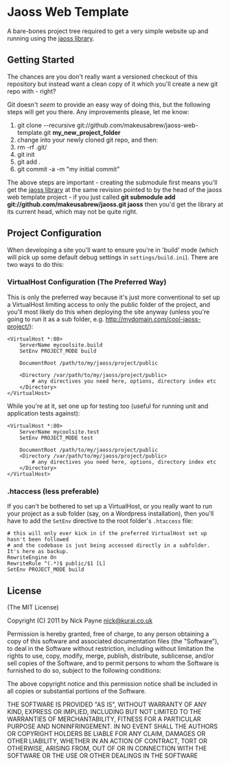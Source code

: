 # Jaoss Web Template

A bare-bones project tree required to get a very simple website up and running
using the [jaoss library](http://github.com/makeusabrew/jaoss).

## Getting Started

The chances are you don't really want a versioned checkout of this repository
but instead want a clean copy of it which you'll create a new git repo with -
right?

Git doesn't *seem* to provide an easy way of doing this, but the following
steps will get you there. Any improvements please, let me know:

1. git clone --recursive git://github.com/makeusabrew/jaoss-web-template.git **my_new_project_folder**
2. change into your newly cloned git repo, and then:
3. rm -rf .git/
3. git init
4. git add .
5. git commit -a -m "my initial commit"

The above steps are important - creating the submodule first means you'll get
the [jaoss library](http://github.com/makeusabrew/jaoss) at the same revision
pointed to by the head of the jaoss web template project - if you just called
**git submodule add git://github.com/makeusabrew/jaoss.git jaoss** then you'd
get the library at its current head, which may not be quite right.

## Project Configuration

When developing a site you'll want to ensure you're in 'build' mode (which will
pick up some default debug settings in `settings/build.ini`). There are two ways
to do this:

### VirtualHost Configuration (The Preferred Way)

This is only the preferred way because it's just more conventional to set up
a VirtualHost limiting access to only the public folder of the project, and
you'll most likely do this when deploying the site anyway (unless you're going
to run it as a sub folder, e.g. http://mydomain.com/cool-jaoss-project/):

    <VirtualHost *:80>
        ServerName mycoolsite.build
        SetEnv PROJECT_MODE build

        DocumentRoot /path/to/my/jaoss/project/public

        <Directory /var/path/to/my/jaoss/project/public>
            # any directives you need here, options, directory index etc
        </Directory>
    </VirtualHost>

While you're at it, set one up for testing too (useful for running unit and
application tests against):

    <VirtualHost *:80>
        ServerName mycoolsite.test
        SetEnv PROJECT_MODE test

        DocumentRoot /path/to/my/jaoss/project/public
        <Directory /var/path/to/my/jaoss/project/public>
            # any directives you need here, options, directory index etc
        </Directory>
    </VirtualHost>

### .htaccess (less preferable)

If you can't be bothered to set up a VirtualHost, or you really want to
run your project as a sub folder (say, on a Wordpress installation), then
you'll have to add the `SetEnv` directive to the root folder's `.htaccess`
file:

    # this will only ever kick in if the preferred VirtualHost set up hasn't been followed
    # and the codebase is just being accessed directly in a subfolder. It's here as backup.
    RewriteEngine On
    RewriteRule ^(.*)$ public/$1 [L]
    SetEnv PROJECT_MODE build

## License

(The MIT License)

Copyright (C) 2011 by Nick Payne <nick@kurai.co.uk> 

Permission is hereby granted, free of charge, to any person obtaining a copy
of this software and associated documentation files (the "Software"), to deal
in the Software without restriction, including without limitation the rights
to use, copy, modify, merge, publish, distribute, sublicense, and/or sell
copies of the Software, and to permit persons to whom the Software is
furnished to do so, subject to the following conditions:

The above copyright notice and this permission notice shall be included in
all copies or substantial portions of the Software.

THE SOFTWARE IS PROVIDED "AS IS", WITHOUT WARRANTY OF ANY KIND, EXPRESS OR
IMPLIED, INCLUDING BUT NOT LIMITED TO THE WARRANTIES OF MERCHANTABILITY,
FITNESS FOR A PARTICULAR PURPOSE AND NONINFRINGEMENT. IN NO EVENT SHALL THE
AUTHORS OR COPYRIGHT HOLDERS BE LIABLE FOR ANY CLAIM, DAMAGES OR OTHER
LIABILITY, WHETHER IN AN ACTION OF CONTRACT, TORT OR OTHERWISE, ARISING FROM,
OUT OF OR IN CONNECTION WITH THE SOFTWARE OR THE USE OR OTHER DEALINGS IN
THE SOFTWARE
